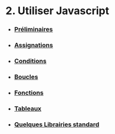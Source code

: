 # 2. Utiliser Javascript

- ### [Préliminaires](./1-0_bases.md)
- ### [Assignations](./1-1_assignments.md)
- ### [Conditions](./1-2_conditions.md)
- ### [Boucles](./1-3_loops.md)
- ### [Fonctions](./1-4_functions.md)
- ### [Tableaux](./1-5_arrays.md)

- ### [Quelques Librairies standard](./1-X_libs.md)
